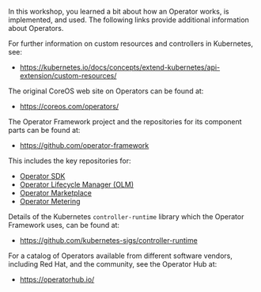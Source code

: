 In this workshop, you learned a bit about how an Operator works, is implemented, and used. The following links provide additional information about Operators.

For further information on custom resources and controllers in Kubernetes, see:

* https://kubernetes.io/docs/concepts/extend-kubernetes/api-extension/custom-resources/

The original CoreOS web site on Operators can be found at:

* https://coreos.com/operators/

The Operator Framework project and the repositories for its component parts can be found at:

* https://github.com/operator-framework

This includes the key repositories for:

* [Operator SDK](https://github.com/operator-framework/operator-sdk)
* [Operator Lifecycle Manager (OLM)](https://github.com/operator-framework/operator-lifecycle-manager)
* [Operator Marketplace](https://github.com/operator-framework/operator-marketplace)
* [Operator Metering](https://github.com/operator-framework/operator-metering)

Details of the Kubernetes `controller-runtime` library which the Operator Framework uses, can be found at:

* https://github.com/kubernetes-sigs/controller-runtime

For a catalog of Operators available from different software vendors, including Red Hat, and the community, see the Operator Hub at:

* https://operatorhub.io/
